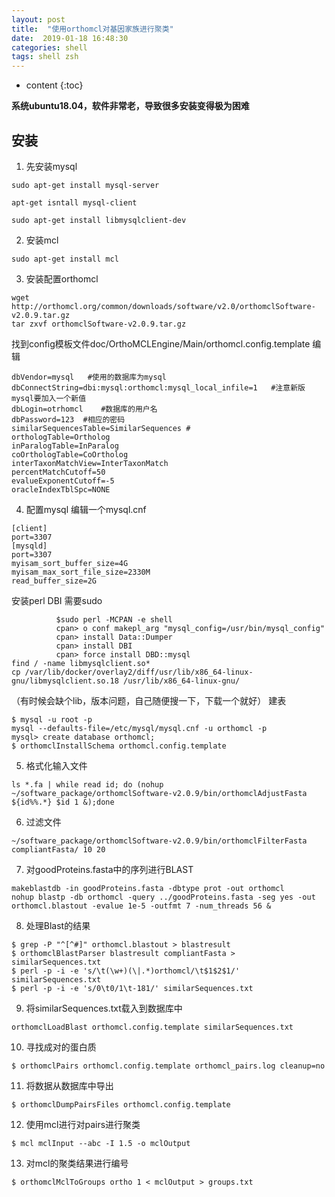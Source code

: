```yaml
---
layout: post
title:  "使用orthomcl对基因家族进行聚类"
date:  2019-01-18 16:48:30       
categories: shell
tags: shell zsh 
---
```


* content
{:toc}

**系统ubuntu18.04，软件非常老，导致很多安装变得极为困难**
## 安装 ##
1. 先安装mysql
```shell
sudo apt-get install mysql-server
 
apt-get isntall mysql-client
 
sudo apt-get install libmysqlclient-dev
```

2. 安装mcl
```shell
sudo apt-get install mcl
```
3. 安装配置orthomcl
```shell
wget http://orthomcl.org/common/downloads/software/v2.0/orthomclSoftware-v2.0.9.tar.gz
tar zxvf orthomclSoftware-v2.0.9.tar.gz
```
找到config模板文件doc/OrthoMCLEngine/Main/orthomcl.config.template
编辑
```shell
dbVendor=mysql   #使用的数据库为mysql
dbConnectString=dbi:mysql:orthomcl:mysql_local_infile=1   #注意新版mysql要加入一个新值
dbLogin=otrhomcl    #数据库的用户名
dbPassword=123  #相应的密码
similarSequencesTable=SimilarSequences #
orthologTable=Ortholog
inParalogTable=InParalog
coOrthologTable=CoOrtholog
interTaxonMatchView=InterTaxonMatch
percentMatchCutoff=50
evalueExponentCutoff=-5
oracleIndexTblSpc=NONE
```
4. 配置mysql
编辑一个mysql.cnf
```
[client]
port=3307
[mysqld]
port=3307
myisam_sort_buffer_size=4G
myisam_max_sort_file_size=2330M
read_buffer_size=2G
```
安装perl DBI 需要sudo
```shell
          $sudo perl -MCPAN -e shell
          cpan> o conf makepl_arg "mysql_config=/usr/bin/mysql_config"
          cpan> install Data::Dumper
          cpan> install DBI
          cpan> force install DBD::mysql
find / -name libmysqlclient.so*
cp /var/lib/docker/overlay2/diff/usr/lib/x86_64-linux-gnu/libmysqlclient.so.18 /usr/lib/x86_64-linux-gnu/

```
（有时候会缺个lib，版本问题，自己随便搜一下，下载一个就好）
建表
```shell
$ mysql -u root -p
mysql --defaults-file=/etc/mysql/mysql.cnf -u orthomcl -p
mysql> create database orthomcl;
$ orthomclInstallSchema orthomcl.config.template
```
5. 格式化输入文件
```shell
ls *.fa | while read id; do (nohup ~/software_package/orthomclSoftware-v2.0.9/bin/orthomclAdjustFasta ${id%%.*} $id 1 &);done
```
6. 过滤文件
```shell
~/software_package/orthomclSoftware-v2.0.9/bin/orthomclFilterFasta compliantFasta/ 10 20
```
7. 对goodProteins.fasta中的序列进行BLAST
```
makeblastdb -in goodProteins.fasta -dbtype prot -out orthomcl
nohup blastp -db orthomcl -query ../goodProteins.fasta -seg yes -out orthomcl.blastout -evalue 1e-5 -outfmt 7 -num_threads 56 &
```
8. 处理Blast的结果
```shell
$ grep -P "^[^#]" orthomcl.blastout > blastresult
$ orthomclBlastParser blastresult compliantFasta > similarSequences.txt
$ perl -p -i -e 's/\t(\w+)(\|.*)orthomcl/\t$1$2$1/' similarSequences.txt
$ perl -p -i -e 's/0\t0/1\t-181/' similarSequences.txt
```
9. 将similarSequences.txt载入到数据库中
```shell
orthomclLoadBlast orthomcl.config.template similarSequences.txt
```
10. 寻找成对的蛋白质
```shell
$ orthomclPairs orthomcl.config.template orthomcl_pairs.log cleanup=no
```
11. 将数据从数据库中导出
```
$ orthomclDumpPairsFiles orthomcl.config.template
```
12. 使用mcl进行对pairs进行聚类
```shell
$ mcl mclInput --abc -I 1.5 -o mclOutput
```
13. 对mcl的聚类结果进行编号
```shell
$ orthomclMclToGroups ortho 1 < mclOutput > groups.txt
```

